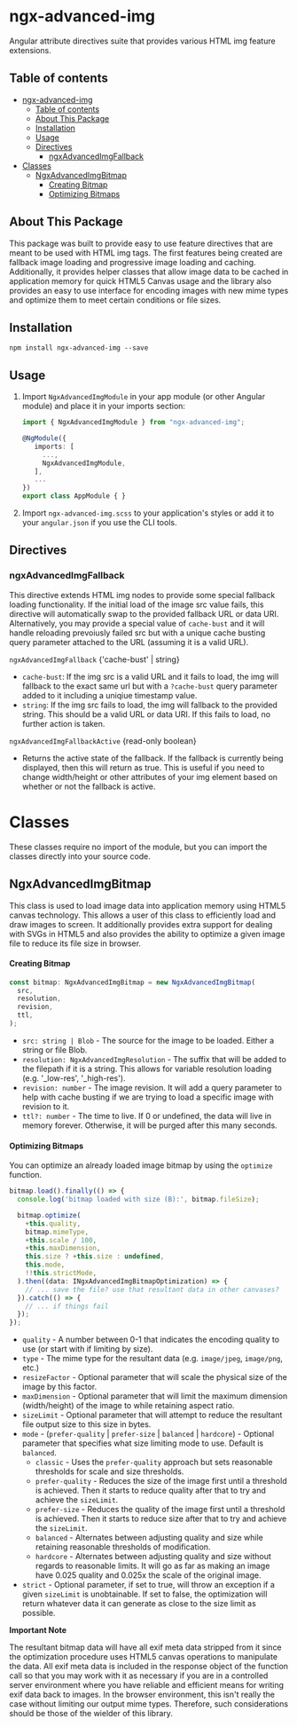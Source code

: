# ngx-advanced-img

Angular attribute directives suite that provides various HTML img feature extensions.

## Table of contents
- [ngx-advanced-img](#ngx-advanced-img)
  - [Table of contents](#table-of-contents)
  - [About This Package](#about-this-package)
  - [Installation](#installation)
  - [Usage](#usage)
  - [Directives](#directives)
    - [ngxAdvancedImgFallback](#ngxadvancedimgfallback)
- [Classes](#classes)
  - [NgxAdvancedImgBitmap](#ngxadvancedimgbitmap)
      - [Creating Bitmap](#creating-bitmap)
      - [Optimizing Bitmaps](#optimizing-bitmaps)

## About This Package
This package was built to provide easy to use feature directives that are meant to be used with HTML img tags. The first features being created are fallback image loading and progressive image loading and caching. Additionally, it provides helper classes that allow image data to be cached in application memory for quick HTML5 Canvas usage and the library also provides an easy to use interface for encoding images with new mime types and optimize them to meet certain conditions or file sizes.

## Installation
```npm install ngx-advanced-img --save```

## Usage
1. Import `NgxAdvancedImgModule` in your app module (or other Angular module) and place it in your imports section:

    ```typescript
    import { NgxAdvancedImgModule } from "ngx-advanced-img";

    @NgModule({
       imports: [
         ...,
         NgxAdvancedImgModule,
       ],
       ...
    })
    export class AppModule { }
    ```

2. Import `ngx-advanced-img.scss` to your application's styles or add it to your `angular.json` if you use the CLI tools.

## Directives

### ngxAdvancedImgFallback

This directive extends HTML img nodes to provide some special fallback loading functionality. If the initial load of the image src value fails, this directive will automatically swap to the provided fallback URL or data URI. Alternatively, you may provide a special value of `cache-bust` and it will handle reloading prevoiusly failed src but with a unique cache busting query parameter attached to the URL (assuming it is a valid URL).

`ngxAdvancedImgFallback` {'cache-bust' | string}
+ `cache-bust`: If the img src is a valid URL and it fails to load, the img will fallback to the exact same url but with a `?cache-bust` query parameter added to it including a uniqiue timestamp value.
+ `string`: If the img src fails to load, the img will fallback to the provided string. This should be a valid URL or data URI. If this fails to load, no further action is taken.

`ngxAdvancedImgFallbackActive` {read-only boolean}
+ Returns the active state of the fallback. If the fallback is currently being displayed, then this will return as true. This is useful if you need to change width/height or other attributes of your img element based on whether or not the fallback is active.

# Classes

These classes require no import of the module, but you can import the classes directly into your source code.

## NgxAdvancedImgBitmap

This class is used to load image data into application memory using HTML5 canvas technology. This allows a user of this class to efficiently load and draw images to screen. It additionally provides extra support for dealing with SVGs in HTML5 and also provides the ability to optimize a given image file to reduce its file size in browser.

#### Creating Bitmap

```javascript
const bitmap: NgxAdvancedImgBitmap = new NgxAdvancedImgBitmap(
  src,
  resolution,
  revision,
  ttl,
);
```

- `src: string | Blob` - The source for the image to be loaded. Either a string or file Blob.
- `resolution: NgxAdvancedImgResolution` - The suffix that will be added to the filepath if it is a string. This allows for variable resolution loading (e.g. '_low-res', '_high-res').
- `revision: number` - The image revision. It will add a query parameter to help with cache busting if we are trying to load a specific image with revision to it.
- `ttl?: number` - The time to live. If 0 or undefined, the data will live in memory forever. Otherwise, it will be purged after this many seconds.

#### Optimizing Bitmaps

You can optimize an already loaded image bitmap by using the `optimize` function.

```typescript
bitmap.load().finally(() => {
  console.log('bitmap loaded with size (B):', bitmap.fileSize);

  bitmap.optimize(
    +this.quality,
    bitmap.mimeType,
    +this.scale / 100,
    +this.maxDimension,
    this.size ? +this.size : undefined,
    this.mode,
    !!this.strictMode,
  ).then((data: INgxAdvancedImgBitmapOptimization) => {
    // ... save the file? use that resultant data in other canvases?
  }).catch(() => {
    // ... if things fail
  });
});
```

- `quality` - A number between 0-1 that indicates the encoding quality to use (or start with if limiting by size).
- `type` - The mime type for the resultant data (e.g. `image/jpeg`, `image/png`, etc.)
- `resizeFactor` - Optional parameter that will scale the physical size of the image by this factor.
- `maxDimension` - Optional parameter that will limit the maximum dimension (width/height) of the image to while retaining aspect ratio.
- `sizeLimit` - Optional parameter that will attempt to reduce the resultant file output size to this size in bytes.
- `mode` - (`prefer-quality` | `prefer-size` | `balanced` | `hardcore`) - Optional parameter that specifies what size limiting mode to use. Default is `balanced`.
  - `classic` - Uses the `prefer-quality` approach but sets reasonable thresholds for scale and size thresholds.
  - `prefer-quality` - Reduces the size of the image first until a threshold is achieved. Then it starts to reduce quality after that to try and achieve the `sizeLimit`.
  - `prefer-size` - Reduces the quality of the image first until a threshold is achieved. Then it starts to reduce size after that to try and achieve the `sizeLimit`.
  - `balanced` - Alternates between adjusting quality and size while retaining reasonable thresholds of modification.
  - `hardcore` - Alternates between adjusting quality and size without regards to reasonable limits. It will go as far as making an image have 0.025 quality and 0.025x the scale of the original image.
- `strict` - Optional parameter, if set to true, will throw an exception if a given `sizeLimit` is unobtainable. If set to false, the optimization will return whatever data it can generate as close to the size limit as possible.

**Important Note**

The resultant bitmap data will have all exif meta data stripped from it since the optimization procedure uses HTML5 canvas operations to manipulate the data. All exif meta data is included in the response object of the function call so that you may work with it as necessary if you are in a controlled server environment where you have reliable and efficient means for writing exif data back to images. In the browser environment, this isn't really the case without limiting our output mime types. Therefore, such considerations should be those of the wielder of this library.
